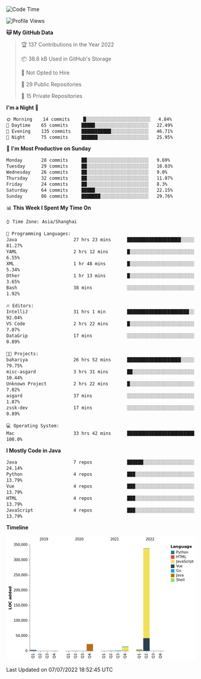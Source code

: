 <!--START_SECTION:waka-->
![Code Time](http://img.shields.io/badge/Code%20Time-0%20secs-blue)

![Profile Views](http://img.shields.io/badge/Profile%20Views-1-blue)

**🐱 My GitHub Data** 

> 🏆 137 Contributions in the Year 2022
 > 
> 📦 38.6 kB Used in GitHub's Storage 
 > 
> 🚫 Not Opted to Hire
 > 
> 📜 29 Public Repositories 
 > 
> 🔑 15 Private Repositories  
 > 
**I'm a Night 🦉** 

```text
🌞 Morning    14 commits     █░░░░░░░░░░░░░░░░░░░░░░░░   4.84% 
🌆 Daytime    65 commits     █████░░░░░░░░░░░░░░░░░░░░   22.49% 
🌃 Evening    135 commits    ███████████░░░░░░░░░░░░░░   46.71% 
🌙 Night      75 commits     ██████░░░░░░░░░░░░░░░░░░░   25.95%

```
📅 **I'm Most Productive on Sunday** 

```text
Monday       28 commits     ██░░░░░░░░░░░░░░░░░░░░░░░   9.69% 
Tuesday      29 commits     ██░░░░░░░░░░░░░░░░░░░░░░░   10.03% 
Wednesday    26 commits     ██░░░░░░░░░░░░░░░░░░░░░░░   9.0% 
Thursday     32 commits     ██░░░░░░░░░░░░░░░░░░░░░░░   11.07% 
Friday       24 commits     ██░░░░░░░░░░░░░░░░░░░░░░░   8.3% 
Saturday     64 commits     █████░░░░░░░░░░░░░░░░░░░░   22.15% 
Sunday       86 commits     ███████░░░░░░░░░░░░░░░░░░   29.76%

```


📊 **This Week I Spent My Time On** 

```text
⌚︎ Time Zone: Asia/Shanghai

💬 Programming Languages: 
Java                     27 hrs 23 mins      ████████████████████░░░░░   81.27% 
YAML                     2 hrs 12 mins       █░░░░░░░░░░░░░░░░░░░░░░░░   6.55% 
XML                      1 hr 48 mins        █░░░░░░░░░░░░░░░░░░░░░░░░   5.34% 
Other                    1 hr 13 mins        █░░░░░░░░░░░░░░░░░░░░░░░░   3.65% 
Bash                     38 mins             ░░░░░░░░░░░░░░░░░░░░░░░░░   1.92%

🔥 Editors: 
IntelliJ                 31 hrs 1 min        ███████████████████████░░   92.04% 
VS Code                  2 hrs 22 mins       █░░░░░░░░░░░░░░░░░░░░░░░░   7.07% 
DataGrip                 17 mins             ░░░░░░░░░░░░░░░░░░░░░░░░░   0.89%

🐱‍💻 Projects: 
bahariya                 26 hrs 52 mins      ████████████████████░░░░░   79.75% 
misc-asgard              3 hrs 31 mins       ██░░░░░░░░░░░░░░░░░░░░░░░   10.44% 
Unknown Project          2 hrs 22 mins       █░░░░░░░░░░░░░░░░░░░░░░░░   7.02% 
asgard                   37 mins             ░░░░░░░░░░░░░░░░░░░░░░░░░   1.87% 
zssk-dev                 17 mins             ░░░░░░░░░░░░░░░░░░░░░░░░░   0.89%

💻 Operating System: 
Mac                      33 hrs 42 mins      █████████████████████████   100.0%

```

**I Mostly Code in Java** 

```text
Java                     7 repos             ██████░░░░░░░░░░░░░░░░░░░   24.14% 
Python                   4 repos             ███░░░░░░░░░░░░░░░░░░░░░░   13.79% 
Vue                      4 repos             ███░░░░░░░░░░░░░░░░░░░░░░   13.79% 
HTML                     4 repos             ███░░░░░░░░░░░░░░░░░░░░░░   13.79% 
JavaScript               4 repos             ███░░░░░░░░░░░░░░░░░░░░░░   13.79%

```


**Timeline**

![Chart not found](https://raw.githubusercontent.com/youtiaoguagua/youtiaoguagua/master/charts/bar_graph.png) 


 Last Updated on 07/07/2022 18:52:45 UTC
<!--END_SECTION:waka-->